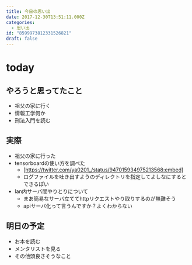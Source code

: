 ```yaml
---
title: 今日の思い出
date: 2017-12-30T13:51:11.000Z
categories:
  - 思い出
id: "8599973812331526821"
draft: false
---
```

# today
## やろうと思ってたこと
- 祖父の家に行く
- 情報工学何か
- 刑法入門を読む

## 実際
- 祖父の家に行った
- tensorboardの使い方を調べた
  - [https://twitter.com/ya0201_/status/947015934975213568:embed]
  - ログファイルを吐き出すようのディレクトリを指定してよしなにするとできるぽい
- lan内サーバ間やりとりについて
  - まあ簡易なサーバ立ててhttpリクエストやり取りするのが無難そう
  - apiサーバ化って言うんですか？よくわからない

## 明日の予定
- お本を読む
- メンタリストを見る
- その他頭良さそうなこと
